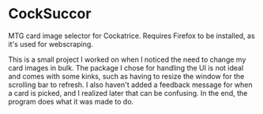 # CockSuccor
 MTG card image selector for Cockatrice. Requires Firefox to be installed, as it's used for webscraping.

 This is a small project I worked on when I noticed the need to change my card images in bulk. The package I chose for handling the UI is not ideal and comes with some kinks, such as having to resize the window for the scrolling bar to refresh. I also haven't added a feedback message for when a card is picked, and I realized later that can be confusing. In the end, the program does what it was made to do.
